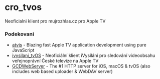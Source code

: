 # cro_tvos

Neoficialni klient pro mujrozhlas.cz pro Apple TV


### Podekovani

- [atvjs](https://github.com/emadalam/atvjs) - Blazing fast Apple TV application development using pure JavaScript
- [ivysilani_tvOS](https://github.com/MarhyCZ/ivysilani_tvOS) - Neoficiální klient iVysílání pro sledování videoobsahu veřejnoprávní České televize na Apple TV
- [GCDWebServer](https://github.com/swisspol/GCDWebServer) - The #1 HTTP server for iOS, macOS & tvOS (also includes web based uploader & WebDAV server)
